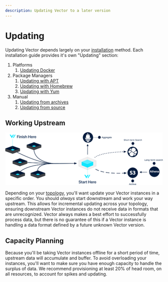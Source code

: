 ```yaml
---
description: Updating Vector to a later version
---
```


# Updating

Updating Vector depends largely on your [installation][docs.installation] 
method. Each installation guide provides it's own "Updating" section:

1. Platforms
   1. [Updating Docker][docs.docker#updating]
2. Package Managers
   1. [Updating with APT][docs.apt#updating]
   2. [Updating with Homebrew][docs.homebrew#updating]
   3. [Updating with Yum][docs.yum#updating]
3. Manual
   1. [Updating from archives][docs.from_archives#updating]
   1. [Updating from source][docs.from_archives#updating]

## Working Upstream

![Where To Start Example][assets.updating-upstream]

Depending on your [topology][docs.topologies], you'll want update your Vector
instances in a specific order. You should _always_ start downstream and work
your way upstream. This allows for incremental updating across your topology,
ensuring downstream Vector instances do not receive data in formats that are
unrecognized. Vector always makes a best effort to successfully process data,
but there is no guarantee of this if a Vector instance is handling a data
format defined by a future unknown Vector version.

## Capacity Planning

Because you'll be taking Vector instances offline for a short period of time,
upstream data will accumulate and buffer. To avoid overloading your instances,
you'll want to make sure you have enough capacity to handle the surplus of
data. We recommend provisioning at least 20% of head room, on all resources,
to account for spikes and updating.


[assets.updating-upstream]: ../../assets/updating-upstream.svg
[docs.apt#updating]: ../../setup/installation/package-managers/apt.md#updating
[docs.docker#updating]: ../../setup/installation/platforms/docker.md#updating
[docs.from_archives#updating]: ../../setup/installation/manual/from-archives.md#updating
[docs.homebrew#updating]: ../../setup/installation/package-managers/homebrew.md#updating
[docs.installation]: ../../setup/installation
[docs.topologies]: ../../setup/deployment/topologies.md
[docs.yum#updating]: ../../setup/installation/package-managers/yum.md#updating
